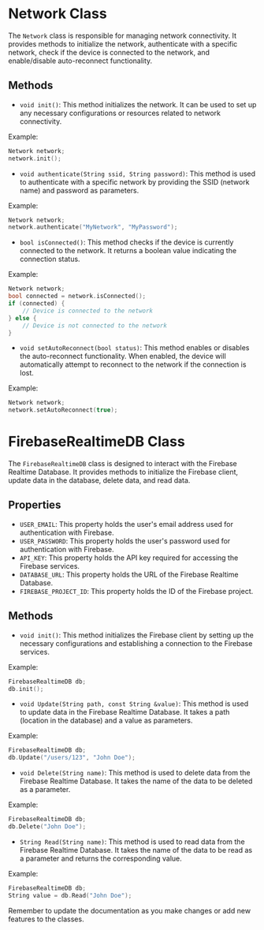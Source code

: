 # Network Class

The `Network` class is responsible for managing network connectivity. It provides methods to initialize the network, authenticate with a specific network, check if the device is connected to the network, and enable/disable auto-reconnect functionality.

## Methods

- `void init()`: This method initializes the network. It can be used to set up any necessary configurations or resources related to network connectivity.

Example:

```cpp
Network network;
network.init();
```

- `void authenticate(String ssid, String password)`: This method is used to authenticate with a specific network by providing the SSID (network name) and password as parameters.

Example:

```cpp
Network network;
network.authenticate("MyNetwork", "MyPassword");
```

- `bool isConnected()`: This method checks if the device is currently connected to the network. It returns a boolean value indicating the connection status.

Example:

```cpp
Network network;
bool connected = network.isConnected();
if (connected) {
    // Device is connected to the network
} else {
    // Device is not connected to the network
}
```

- `void setAutoReconnect(bool status)`: This method enables or disables the auto-reconnect functionality. When enabled, the device will automatically attempt to reconnect to the network if the connection is lost.

Example:

```cpp
Network network;
network.setAutoReconnect(true);
```

# FirebaseRealtimeDB Class

The `FirebaseRealtimeDB` class is designed to interact with the Firebase Realtime Database. It provides methods to initialize the Firebase client, update data in the database, delete data, and read data.

## Properties

- `USER_EMAIL`: This property holds the user's email address used for authentication with Firebase.
- `USER_PASSWORD`: This property holds the user's password used for authentication with Firebase.
- `API_KEY`: This property holds the API key required for accessing the Firebase services.
- `DATABASE_URL`: This property holds the URL of the Firebase Realtime Database.
- `FIREBASE_PROJECT_ID`: This property holds the ID of the Firebase project.

## Methods

- `void init()`: This method initializes the Firebase client by setting up the necessary configurations and establishing a connection to the Firebase services.

Example:

```cpp
FirebaseRealtimeDB db;
db.init();
```

- `void Update(String path, const String &value)`: This method is used to update data in the Firebase Realtime Database. It takes a path (location in the database) and a value as parameters.

Example:

```cpp
FirebaseRealtimeDB db;
db.Update("/users/123", "John Doe");
```

- `void Delete(String name)`: This method is used to delete data from the Firebase Realtime Database. It takes the name of the data to be deleted as a parameter.

Example:

```cpp
FirebaseRealtimeDB db;
db.Delete("John Doe");
```

- `String Read(String name)`: This method is used to read data from the Firebase Realtime Database. It takes the name of the data to be read as a parameter and returns the corresponding value.

Example:

```cpp
FirebaseRealtimeDB db;
String value = db.Read("John Doe");
```

Remember to update the documentation as you make changes or add new features to the classes.
